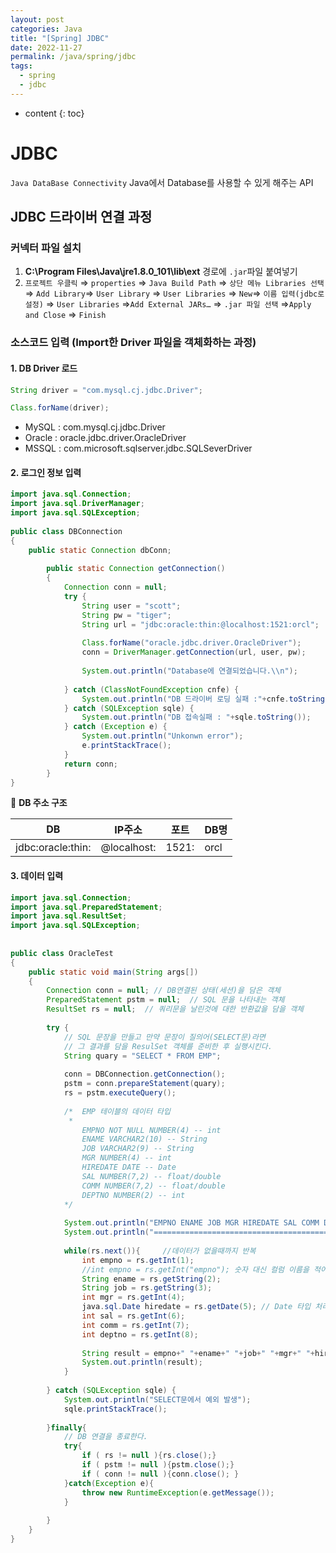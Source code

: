 ```yaml
---
layout: post
categories: Java
title: "[Spring] JDBC"
date: 2022-11-27
permalink: /java/spring/jdbc
tags:
  - spring
  - jdbc
---
```

* content
{: toc}






# JDBC

`Java DataBase Connectivity` Java에서 Database를 사용할 수 있게 해주는 API

## JDBC 드라이버 연결 과정

### 커넥터 파일 설치

1. **C:\Program Files\Java\jre1.8.0_101\lib\ext** 경로에 `.jar`파일 붙여넣기
2. `프로젝트 우클릭` ⇒ `properties` ⇒ `Java Build Path` ⇒ `상단 메뉴 Libraries 선택` ⇒ `Add Library`⇒ `User Library` ⇒ `User Libraries` ⇒ `New`⇒ `이름 입력(jdbc로 설정)` ⇒ `User Libraries` ⇒`Add External JARs…` ⇒ `.jar 파일 선택` ⇒`Apply and Close` ⇒ `Finish`

### 소스코드 입력 (Import한 Driver 파일을 **객체화**하는 과정)

#### 1. DB Driver 로드

```java
String driver = "com.mysql.cj.jdbc.Driver";

Class.forName(driver);
```

- MySQL : com.mysql.cj.jdbc.Driver
- Oracle : oracle.jdbc.driver.OracleDriver
- MSSQL : com.microsoft.sqlserver.jdbc.SQLSeverDriver

#### 2. 로그인 정보 입력

```java
import java.sql.Connection;
import java.sql.DriverManager;
import java.sql.SQLException;
 
public class DBConnection 
{
    public static Connection dbConn;
    
        public static Connection getConnection()
        {
            Connection conn = null;
            try {
                String user = "scott"; 
                String pw = "tiger";
                String url = "jdbc:oracle:thin:@localhost:1521:orcl";
                
                Class.forName("oracle.jdbc.driver.OracleDriver");        
                conn = DriverManager.getConnection(url, user, pw);
                
                System.out.println("Database에 연결되었습니다.\\n");
                
            } catch (ClassNotFoundException cnfe) {
                System.out.println("DB 드라이버 로딩 실패 :"+cnfe.toString());
            } catch (SQLException sqle) {
                System.out.println("DB 접속실패 : "+sqle.toString());
            } catch (Exception e) {
                System.out.println("Unkonwn error");
                e.printStackTrace();
            }
            return conn;     
        }
}
```

📌 **DB 주소 구조**

| DB                | IP주소        | 포트    | DB명  |
| ----------------- | ----------- | ----- | ---- |
| jdbc:oracle:thin: | @localhost: | 1521: | orcl |

#### 3. 데이터 입력

```java
import java.sql.Connection;
import java.sql.PreparedStatement;
import java.sql.ResultSet;
import java.sql.SQLException;
 
 
public class OracleTest 
{
    public static void main(String args[])
    {
        Connection conn = null; // DB연결된 상태(세션)을 담은 객체
        PreparedStatement pstm = null;  // SQL 문을 나타내는 객체
        ResultSet rs = null;  // 쿼리문을 날린것에 대한 반환값을 담을 객체
        
        try {
            // SQL 문장을 만들고 만약 문장이 질의어(SELECT문)라면
            // 그 결과를 담을 ResulSet 객체를 준비한 후 실행시킨다.
            String quary = "SELECT * FROM EMP";
            
            conn = DBConnection.getConnection();
            pstm = conn.prepareStatement(quary);
            rs = pstm.executeQuery();
            
            /*  EMP 테이블의 데이터 타입
             * 
                EMPNO NOT NULL NUMBER(4) -- int
                ENAME VARCHAR2(10) -- String
                JOB VARCHAR2(9) -- String
                MGR NUMBER(4) -- int
                HIREDATE DATE -- Date
                SAL NUMBER(7,2) -- float/double
                COMM NUMBER(7,2) -- float/double
                DEPTNO NUMBER(2) -- int
            */
            
            System.out.println("EMPNO ENAME JOB MGR HIREDATE SAL COMM DEPTNO");
            System.out.println("============================================");
            
            while(rs.next()){     //데이터가 없을때까지 반복
                int empno = rs.getInt(1);
                //int empno = rs.getInt("empno"); 숫자 대신 컬럼 이름을 적어도 된다.
                String ename = rs.getString(2);
                String job = rs.getString(3);
                int mgr = rs.getInt(4);
                java.sql.Date hiredate = rs.getDate(5); // Date 타입 처리
                int sal = rs.getInt(6);
                int comm = rs.getInt(7);
                int deptno = rs.getInt(8);
                
                String result = empno+" "+ename+" "+job+" "+mgr+" "+hiredate+" "+sal+" "+comm+" "+deptno;
                System.out.println(result);
            }
            
        } catch (SQLException sqle) {
            System.out.println("SELECT문에서 예외 발생");
            sqle.printStackTrace();
            
        }finally{
            // DB 연결을 종료한다.
            try{
                if ( rs != null ){rs.close();}   
                if ( pstm != null ){pstm.close();}   
                if ( conn != null ){conn.close(); }
            }catch(Exception e){
                throw new RuntimeException(e.getMessage());
            }
            
        }
    }
}
```


